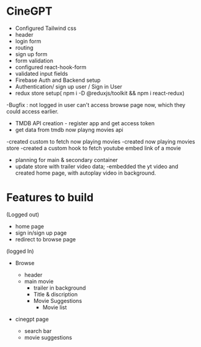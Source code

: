 # CineGPT

- Configured Tailwind css
- header
- login form
- routing
- sign up form
- form validation
- configured react-hook-form
- validated input fields
- Firebase Auth and Backend setup
- Authentication/ sign up user / Sign in User
- redux store setup( npm i -D @reduxjs/toolkit && npm i react-redux)

-Bugfix : not logged in user can't access browse page now, which they could access earlier.

- TMDB API creation - register app and get access token
- get data from tmdb now playng movies api
 
-created custom to fetch now playing movies
-created now playing movies store
-created a custom hook to fetch youtube embed link of a movie
- planning for main & secondary container
- update store with trailer video data;
-embedded the yt video and created home page, with autoplay video in background.

# Features to build
(Logged out)
- home page
- sign in/sign up page
- redirect to browse page

(logged In)
- Browse
    - header
    - main movie 
        - trailer in background
        - Title & discription
        - Movie Suggestions
            - Movie list 


- cinegpt page
    - search bar
    - movie suggestions
        